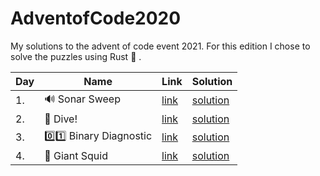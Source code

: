 # AdventofCode2020

My solutions to the advent of code event 2021. For this edition I chose to solve the puzzles using Rust :crab: .

| Day | Name                            | Link                                        | Solution                                                                           |
| --- | ------------------------------- | ------------------------------------------- | ---------------------------------------------------------------------------------- |
| 1.  | :loud_sound: Sonar Sweep        | [link](https://adventofcode.com/2021/day/1) | [solution](https://github.com/LWLeijten/AdventofCode2021/tree/main/solutions/day1) |
| 2.  | :ocean:	 Dive!                  | [link](https://adventofcode.com/2021/day/2) | [solution](https://github.com/LWLeijten/AdventofCode2021/tree/main/solutions/day2) |
| 3.  | :zero::one:		 Binary Diagnostic | [link](https://adventofcode.com/2021/day/3) | [solution](https://github.com/LWLeijten/AdventofCode2021/tree/main/solutions/day3) |
| 4.  | :squid:		 Giant Squid           | [link](https://adventofcode.com/2021/day/4) | [solution](https://github.com/LWLeijten/AdventofCode2021/tree/main/solutions/day4) |

